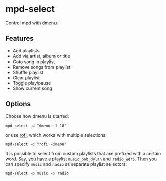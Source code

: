 # mpd-select

Control mpd with dmenu.

## Features

- Add playlists
- Add via artist, album or title
- Goto song in playlist
- Remove songs from playlist
- Shuffle playlist
- Clear playlist
- Toggle play/pause
- Show current song

## Options

Choose how dmenu is started:
```
mpd-select -d "dmenu -l 10"
```

or use [rofi](https://github.com/DaveDavenport/rofi), which works with multiple selections:
```
mpd-select -d "rofi -dmenu"
```

It is possible to select from custom playlists that are prefixed with a certain word. Say, you have a playlist ```music_bob_dylan``` and ```radio_wdr5```. Then you can specify ```music``` and ```radio``` as separate playlist selectors:
```
mpd-select -p music -p radio
```

